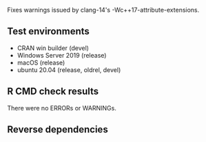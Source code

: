 Fixes warnings issued by clang-14's -Wc++17-attribute-extensions.

## Test environments

* CRAN win builder (devel)
* Windows Server 2019 (release)
* macOS (release)
* ubuntu 20.04 (release, oldrel, devel)

## R CMD check results

There were no ERRORs or WARNINGs. 

## Reverse dependencies
